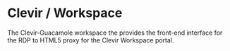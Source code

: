 # Clevir / Workspace

The Clevir-Guacamole workspace the provides the front-end interface for the RDP to HTML5 proxy for the Clevir Workspace portal.

